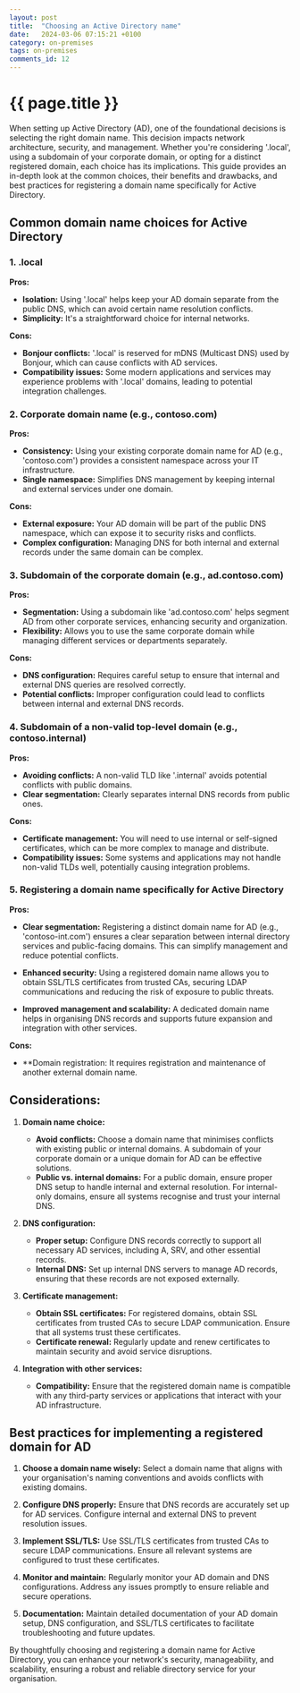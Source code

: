 ```yaml
---
layout: post
title:  "Choosing an Active Directory name"
date:   2024-03-06 07:15:21 +0100
category: on-premises
tags: on-premises
comments_id: 12
---
```

<h1>{{ page.title }}</h1>

When setting up Active Directory (AD), one of the foundational decisions is selecting the right domain name. This decision impacts network architecture, security, and management. Whether you're considering '.local', using a subdomain of your corporate domain, or opting for a distinct registered domain, each choice has its implications. This guide provides an in-depth look at the common choices, their benefits and drawbacks, and best practices for registering a domain name specifically for Active Directory.

## Common domain name choices for Active Directory

### 1. .local

**Pros:**

- **Isolation:** Using '.local' helps keep your AD domain separate from the public DNS, which can avoid certain name resolution conflicts.
- **Simplicity:** It's a straightforward choice for internal networks.

**Cons:**

- **Bonjour conflicts:** '.local' is reserved for mDNS (Multicast DNS) used by Bonjour, which can cause conflicts with AD services.
- **Compatibility issues:** Some modern applications and services may experience problems with '.local' domains, leading to potential integration challenges.

### 2. Corporate domain name (e.g., contoso.com)

**Pros:**

- **Consistency:** Using your existing corporate domain name for AD (e.g., 'contoso.com') provides a consistent namespace across your IT infrastructure.
- **Single namespace:** Simplifies DNS management by keeping internal and external services under one domain.

**Cons:**

- **External exposure:** Your AD domain will be part of the public DNS namespace, which can expose it to security risks and conflicts.
- **Complex configuration:** Managing DNS for both internal and external records under the same domain can be complex.

### 3. Subdomain of the corporate domain (e.g., ad.contoso.com)

**Pros:**

- **Segmentation:** Using a subdomain like 'ad.contoso.com' helps segment AD from other corporate services, enhancing security and organization.
- **Flexibility:** Allows you to use the same corporate domain while managing different services or departments separately.

**Cons:**

- **DNS configuration:** Requires careful setup to ensure that internal and external DNS queries are resolved correctly.
- **Potential conflicts:** Improper configuration could lead to conflicts between internal and external DNS records.

### 4. Subdomain of a non-valid top-level domain (e.g., contoso.internal)

**Pros:**

- **Avoiding conflicts:** A non-valid TLD like '.internal' avoids potential conflicts with public domains.
- **Clear segmentation:** Clearly separates internal DNS records from public ones.

**Cons:**

- **Certificate management:** You will need to use internal or self-signed certificates, which can be more complex to manage and distribute.
- **Compatibility issues:** Some systems and applications may not handle non-valid TLDs well, potentially causing integration problems.

### 5. Registering a domain name specifically for Active Directory

**Pros:**

- **Clear segmentation:** Registering a distinct domain name for AD (e.g., 'contoso-int.com') ensures a clear separation between internal directory services and public-facing domains. This can simplify management and reduce potential conflicts.

- **Enhanced security:** Using a registered domain name allows you to obtain SSL/TLS certificates from trusted CAs, securing LDAP communications and reducing the risk of exposure to public threats.

- **Improved management and scalability:** A dedicated domain name helps in organising DNS records and supports future expansion and integration with other services.

**Cons:**
- **Domain registration: It requires registration and maintenance of another external domain name.

## Considerations:

1. **Domain name choice:**

   - **Avoid conflicts:** Choose a domain name that minimises conflicts with existing public or internal domains. A subdomain of your corporate domain or a unique domain for AD can be effective solutions.
   - **Public vs. internal domains:** For a public domain, ensure proper DNS setup to handle internal and external resolution. For internal-only domains, ensure all systems recognise and trust your internal DNS.

2. **DNS configuration:**

   - **Proper setup:** Configure DNS records correctly to support all necessary AD services, including A, SRV, and other essential records.
   - **Internal DNS:** Set up internal DNS servers to manage AD records, ensuring that these records are not exposed externally.

3. **Certificate management:**

   - **Obtain SSL certificates:** For registered domains, obtain SSL certificates from trusted CAs to secure LDAP communication. Ensure that all systems trust these certificates.
   - **Certificate renewal:** Regularly update and renew certificates to maintain security and avoid service disruptions.

4. **Integration with other services:**

   - **Compatibility:** Ensure that the registered domain name is compatible with any third-party services or applications that interact with your AD infrastructure.

## Best practices for implementing a registered domain for AD

1. **Choose a domain name wisely:** Select a domain name that aligns with your organisation's naming conventions and avoids conflicts with existing domains.

2. **Configure DNS properly:** Ensure that DNS records are accurately set up for AD services. Configure internal and external DNS to prevent resolution issues.

3. **Implement SSL/TLS:** Use SSL/TLS certificates from trusted CAs to secure LDAP communications. Ensure all relevant systems are configured to trust these certificates.

4. **Monitor and maintain:** Regularly monitor your AD domain and DNS configurations. Address any issues promptly to ensure reliable and secure operations.

5. **Documentation:** Maintain detailed documentation of your AD domain setup, DNS configuration, and SSL/TLS certificates to facilitate troubleshooting and future updates.

By thoughtfully choosing and registering a domain name for Active Directory, you can enhance your network's security, manageability, and scalability, ensuring a robust and reliable directory service for your organisation.
